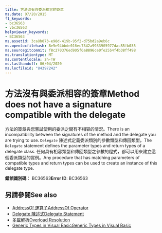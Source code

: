 ```yaml
---
title: 方法沒有與委派相容的簽章
ms.date: 07/20/2015
f1_keywords:
- bc36563
- vbc36563
helpviewer_keywords:
- BC36563
ms.assetid: 3ca8b873-e98d-419b-95f2-d75bd2a9eb6c
ms.openlocfilehash: 8e5e94bbde016ec7342a9933905977dac85fb035
ms.sourcegitcommit: f8c270376ed905f6a8896ce0fe25b4f4b38ff498
ms.translationtype: MT
ms.contentlocale: zh-TW
ms.lasthandoff: 06/04/2020
ms.locfileid: "84397242"
---
```

# <a name="method-does-not-have-a-signature-compatible-with-the-delegate"></a><span data-ttu-id="7f596-102">方法沒有與委派相容的簽章</span><span class="sxs-lookup"><span data-stu-id="7f596-102">Method does not have a signature compatible with the delegate</span></span>
<span data-ttu-id="7f596-103">方法的簽章與您嘗試使用的委派之間有不相容的情況。</span><span class="sxs-lookup"><span data-stu-id="7f596-103">There is an incompatibility between the signatures of the method and the delegate you are trying to use.</span></span> <span data-ttu-id="7f596-104">`Delegate` 陳述式定義委派類別的參數類型和傳回類型。</span><span class="sxs-lookup"><span data-stu-id="7f596-104">The `Delegate` statement defines the parameter types and return types of a delegate class.</span></span> <span data-ttu-id="7f596-105">任何具有相容類型和傳回類型之參數的程式，都可以用來建立這個委派類型的實例。</span><span class="sxs-lookup"><span data-stu-id="7f596-105">Any procedure that has matching parameters of compatible types and return types can be used to create an instance of this delegate type.</span></span>  
  
 <span data-ttu-id="7f596-106">**錯誤識別碼**： BC36563</span><span class="sxs-lookup"><span data-stu-id="7f596-106">**Error ID**: BC36563</span></span>  
  
## <a name="see-also"></a><span data-ttu-id="7f596-107">另請參閱</span><span class="sxs-lookup"><span data-stu-id="7f596-107">See also</span></span>

- [<span data-ttu-id="7f596-108">AddressOf 運算子</span><span class="sxs-lookup"><span data-stu-id="7f596-108">AddressOf Operator</span></span>](../operators/addressof-operator.md)
- [<span data-ttu-id="7f596-109">Delegate 陳述式</span><span class="sxs-lookup"><span data-stu-id="7f596-109">Delegate Statement</span></span>](../statements/delegate-statement.md)
- [<span data-ttu-id="7f596-110">多載解析</span><span class="sxs-lookup"><span data-stu-id="7f596-110">Overload Resolution</span></span>](../../programming-guide/language-features/procedures/overload-resolution.md)
- [<span data-ttu-id="7f596-111">Generic Types in Visual Basic</span><span class="sxs-lookup"><span data-stu-id="7f596-111">Generic Types in Visual Basic</span></span>](../../programming-guide/language-features/data-types/generic-types.md)
